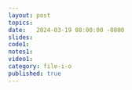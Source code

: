 ```yaml
---
layout: post
topics: 
date:   2024-03-19 08:00:00 -0800
slides: 
code1: 
notes1:
video1:
category: file-i-o
published: true
---
```

